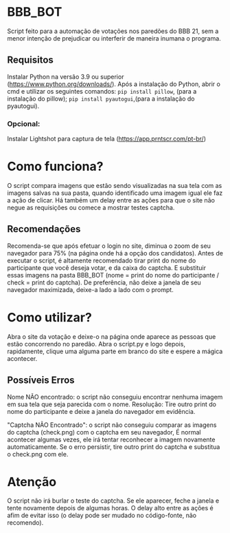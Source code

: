 # BBB_BOT
Script feito para a automação de votações nos paredões do BBB 21, sem a menor intenção de prejudicar ou interferir de maneira inumana o programa.

## Requisitos
Instalar Python na versão 3.9 ou superior (https://www.python.org/downloads/).
Após a instalação do Python,
abrir o cmd e utilizar os seguintes comandos:
`pip install pillow`, (para a instalação do pillow);
`pip install pyautogui`,(para a instalação do pyautogui).

### Opcional: 
Instalar Lightshot para captura de tela (https://app.prntscr.com/pt-br/)

# Como funciona?
O script compara imagens que estão sendo visualizadas na sua tela com as imagens salvas na sua pasta, quando identificado uma imagem igual ele faz a ação de clicar. Há também um delay entre as ações para que o site não negue as requisições ou comece a mostrar testes captcha.

## Recomendações
Recomenda-se que após efetuar o login no site, diminua o zoom de seu navegador para 75% (na página onde há a opção dos candidatos).
Antes de executar o script, é altamente recomendado tirar print do nome do participante que você deseja votar, e da caixa do captcha. E substituir essas imagens na pasta BBB_BOT (nome = print do nome do participante / check = print do captcha).
De preferência, não deixe a janela de seu navegador maximizada, deixe-a lado a lado com o prompt.

# Como utilizar?
Abra o site da votação e deixe-o na página onde aparece as pessoas que estão concorrendo no paredão. Abra o script.py e logo depois, rapidamente, clique uma alguma parte em branco do site e espere a mágica acontecer.

## Possíveis Erros
Nome NÃO encontrado: o script não conseguiu encontrar nenhuma imagem em sua tela que seja parecida com o nome.
Resolução: Tire outro print do nome do participante e deixe a janela do navegador em evidência.

"Captcha NÃO Encontrado": o script não conseguiu comparar as imagens do captcha (check.png) com o captcha em seu navegador, É normal acontecer algumas vezes, ele irá tentar reconhecer a imagem novamente automaticamente. Se o erro persistir, tire outro print do captcha e substitua o check.png com ele.

# Atenção
O script não irá burlar o teste do captcha. Se ele aparecer, feche a janela e tente novamente depois de algumas horas. O delay alto entre as ações é afim de evitar isso (o delay pode ser mudado no código-fonte, não recomendo).
